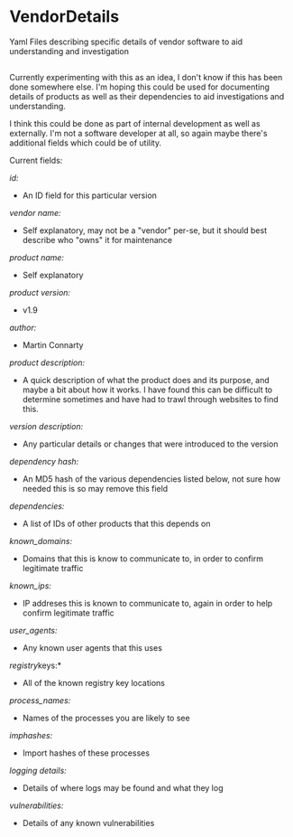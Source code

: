 # VendorDetails
Yaml Files describing specific details of vendor software to aid understanding and investigation

##
Currently experimenting with this as an idea, I don't know if this has been done somewhere else. I'm hoping this could be used for documenting details of products as well as their dependencies to aid investigations and understanding.

I think this could be done as part of internal development as well as externally. I'm not a software developer at all, so again maybe there's additional fields which could be of utility. 

Current fields:

*id:*
 -  An ID field for this particular version

*vendor name:*
  - Self explanatory, may not be a "vendor" per-se, but it should best describe who "owns" it for maintenance

*product name:*
- Self explanatory

*product version:*
- v1.9

*author:*
- Martin Connarty

*product description:*
- A quick description of what the product does and its purpose, and maybe a bit about how it works. I have found this can be difficult to determine sometimes and have had to trawl through websites to find this.

*version description:*
- Any particular details or changes that were introduced to the version

*dependency hash:*
- An MD5 hash of the various dependencies listed below, not sure how needed this is so may remove this field

*dependencies:*
  - A list of IDs of other products that this depends on
  
*known_domains:*
  - Domains that this is know to communicate to, in order to confirm legitimate traffic

*known_ips:*
  - IP addreses this is known to communicate to, again in order to help confirm legitimate traffic

*user_agents:*
  - Any known user agents that this uses

*registry*keys:*
  - All of the known registry key locations

*process_names:*
  - Names of the processes you are likely to see

*imphashes:*
  - Import hashes of these processes

*logging details:*
  - Details of where logs may be found and what they log

*vulnerabilities:*
  - Details of any known vulnerabilities
